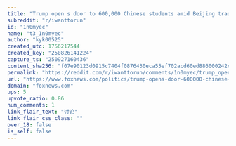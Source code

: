 ```yaml
---
title: "Trump open s door to 600,000 Chinese students amid Beijing trade talks"
subreddit: "r/iwanttorun"
id: "1n0myec"
name: "t3_1n0myec"
author: "kyk00525"
created_utc: 1756217544
created_key: "250826141224"
capture_ts: "250927160436"
content_sha256: "f07e90123d0915c7404f0876430eca55ef702acd60ed886000242cd4ed699598"
permalink: "https://reddit.com/r/iwanttorun/comments/1n0myec/trump_open_s_door_to_600000_chinese_students_amid/"
url: "https://www.foxnews.com/politics/trump-opens-door-600000-chinese-students-amid-beijing-trade-talks"
domain: "foxnews.com"
ups: 5
upvote_ratio: 0.86
num_comments: 1
link_flair_text: "讨论"
link_flair_css_class: ""
over_18: false
is_self: false
---
```


